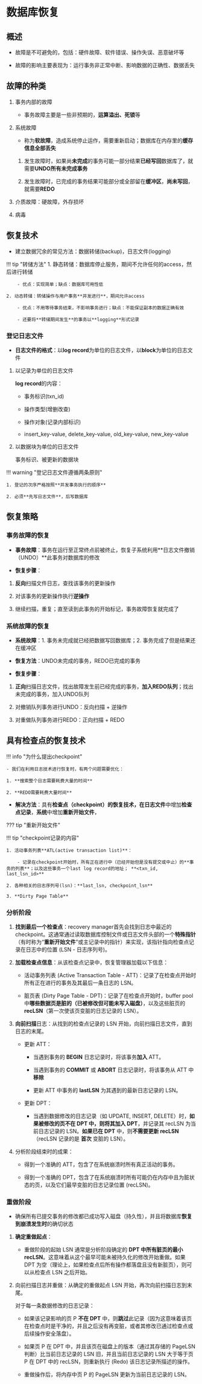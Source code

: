 # 数据库恢复

## 概述

- 故障是不可避免的，包括：硬件故障、软件错误、操作失误、恶意破坏等

- 故障的影响主要表现为：运行事务非正常中断、影响数据的正确性、数据丢失

## 故障的种类

1. 事务内部的故障

    - 事务故障主要是一些非预期的，**运算溢出、死锁**等

2. 系统故障

    - 称为**软故障**，造成系统停止运作，需要重新启动；数据库在内存里的**缓存信息全部丢失**

    1. 发生故障时，如果尚**未完成**的事务可能一部分结果**已经写回**数据库了，就需要**UNDO所有未完成事务**

    2. 发生故障时，已完成的事务结果可能部分或全部留在**缓冲区**，**尚未写回**，就需要**REDO**

3. 介质故障：硬故障，外存损坏

4. 病毒

## 恢复技术

- 建立数据冗余的常见方法：数据转储(backup)，日志文件(logging)

!!! tip "转储方法"
    1. 静态转储：数据库停止服务，期间不允许任何的access，然后进行转储

        - 优点：实现简单；缺点：数据库可用性低

    2. 动态转储：转储操作与用户事务**并发进行**，期间允许access

        - 优点：不用等待事务结束，不影响事务进行；缺点：不能保证副本的数据正确有效

        - 还要将**转储期间发生**的事务以**logging**形式记录

### 登记日志文件

- **日志文件的格式**：以**log record**为单位的日志文件，以**block**为单位的日志文件

1. 以记录为单位的日志文件

    **log record**的内容：

    - 事务标识(txn_id)

    - 操作类型(增删改查)

    - 操作对象(记录内部标识)

    - insert_key-value, delete_key-value, old_key-value, new_key-value

2. 以数据块为单位的日志文件

    事务标识、被更新的数据块

!!! warning "登记日志文件遵循两条原则"

    1. 登记的次序严格按照**并发事务执行的顺序**

    2. 必须**先写日志文件**，后写数据库

## 恢复策略

### 事务故障的恢复

- **事务故障**：事务在运行至正常终点前被终止，恢复子系统利用**日志文件撤销（UNDO）**此事务对数据库的修改

- **恢复步骤**：

1. **反向**扫描文件日志，查找该事务的更新操作

2. 对该事务的更新操作执行**逆操作**

3. 继续扫描，重复；直至读到此事务的开始标记，事务故障恢复就完成了

### 系统故障的恢复

- **系统故障**：1. 事务未完成就已经把数据写回数据库；2. 事务完成了但是结果还在缓冲区

- **恢复方法**：UNDO未完成的事务，REDO已完成的事务

- **恢复步骤**：

1. **正向**扫描日志文件，找出故障发生前已经完成的事务，**加入REDO队列**；找出未完成的事务，加入UNDO队列

2. 对撤销队列事务进行UNDO：反向扫描 + 逆操作

3. 对重做队列事务进行REDO：正向扫描 + REDO

## 具有检查点的恢复技术

!!! info "为什么提出checkpoint"

    - 我们在利用日志技术进行恢复时，有两个问题需要优化：

    1. **搜索整个日志需要耗费大量的时间**

    2. **REDO需要耗费大量时间**

- **解决方法**：具有**检查点（checkpoint）**的恢复技术，在**日志文件**中增加**检查点记录**，**系统**中增加**重新开始文件**，

??? tip "重新开始文件"


!!! tip "checkpoint记录的内容"

    1. 活动事务列表**ATL(active transaction list)**：

        - 记录在checkpoint开始时，所有正在进行中（已经开始但是没有提交或中止）的**事务的列表**；以及这些事务一个last log record的地址； **<txn_id, last_lsn_id>**

    2. 各种相关的日志序列号(lsn)：**last_lsn, checkpoint_lsn**

    3. **Dirty Page Table**

### 分析阶段

1. **找到最后一个检查点**：recovery manager首先会找到日志中最近的checkpoint。这通常通过读取数据库控制文件或日志文件头部的一个**特殊指针**（有时称为“**重新开始文件**”或主记录中的指针）来实现，该指针指向检查点记录在日志中的位置 (LSN - 日志序列号)。

2. **加载检查点信息**：从该检查点记录中，恢复管理器加载以下信息：
    
    - 活动事务列表 (Active Transaction Table - ATT)：记录了在检查点开始时所有正在进行的事务及其最后一条日志的 LSN。

    - 脏页表 (Dirty Page Table - DPT)：记录了在检查点开始时，buffer pool中**哪些数据页是脏的（已被修改但可能未写入磁盘）**，以及这些脏页的 **recLSN**（第一次使该页变脏的日志记录的 LSN）。

3. **向前扫描**日志：从找到的检查点记录的 LSN 开始，向前扫描日志文件，直到日志的末尾。
    
    - 更新 ATT：
        
        - 当遇到事务的 **BEGIN** 日志记录时，将该事务**加入** ATT。

        - 当遇到事务的 **COMMIT** 或 **ABORT** 日志记录时，将该事务从 ATT 中**移除**
    
        - 更新 ATT 中事务的 **lastLSN** 为其遇到的最新日志记录的 LSN。

    - 更新 DPT：
    
        - 当遇到数据修改的日志记录（如 UPDATE, INSERT, DELETE）时，**如果被修改的页不在 DPT 中，则将其加入 DPT**，并记录其 recLSN 为当前日志记录的 LSN。**如果已在 DPT** 中，则**不需要更新 recLSN**（recLSN 记录的是 **首次** 变脏的 LSN）。

4. 分析阶段结束时的成果：
    
    - 得到一个准确的 ATT，包含了在系统崩溃时所有真正活动的事务。

    - 得到一个准确的 DPT，包含了在系统崩溃时所有可能仍在内存中且为脏状态的页，以及它们最早变脏的日志记录位置 (recLSN)。

### 重做阶段

- 确保所有已提交事务的修改都已成功写入磁盘（持久性），并且将数据库**恢复到崩溃发生时**的确切状态

1. **确定重做起点**：
    
    - 重做阶段的起始 LSN 通常是分析阶段确定的 **DPT 中所有脏页的最小 recLSN**。这意味着从这个最早可能未被持久化的修改开始重做。如果 DPT 为空（理论上，如果检查点后所有操作都落盘且没有新脏页），则可以从检查点 LSN 之后开始。

2. 向前扫描日志并重做：从确定的重做起点 LSN 开始，再次向前扫描日志到末尾。

    对于每一条数据修改的日志记录：
    
    - 如果该记录影响的页 P **不在 DPT** 中，则**跳过**此记录（因为这意味着该页在检查点时是干净的，并且之后没有再变脏，或者其修改已通过检查点或后续操作安全落盘）。
    
    - 如果页 P 在 DPT 中，并且该页在磁盘上的版本（通过其存储的 PageLSN 判断）比当前日志记录的 LSN 旧，并且当前日志记录的 LSN 大于等于页 P 在 DPT 中的 recLSN，则重新执行 (Redo) 该日志记录所描述的操作。
    
    - 重做操作后，将内存中页 P 的 PageLSN 更新为当前日志记录的 LSN。